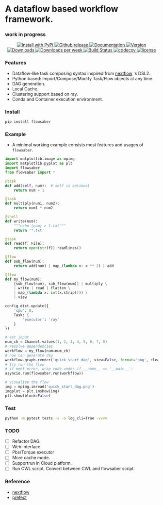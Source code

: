 # A dataflow based workflow framework.
### work in progress

<p align="center">

  

  
  <a href="https://pypi.python.org/pypi/flowsaber/">
    <img src="https://img.shields.io/pypi/v/flowsaber.svg" alt="Install with PyPi" />
  </a>
  
  
  <a href="https://github.com/zhqu1148980644/flowsaber/releases">
  	<img src="https://img.shields.io/github/v/release/zhqu1148980644/flowsaber?include_prereleases&label=github" alt="Github release">
  </a>
 
  <a href="https://zhqu1148980644.github.io/flowsaber/index.html">
  	<img src="https://readthedocs.org/projects/ansicolortags/badge/?version=latest" alt="Documentation">
  </a>
  
  <a href="https://pypi.python.org/pypi/flowsaber">
    <img src="https://img.shields.io/pypi/pyversions/flowsaber.svg" alt="Version">
  </a>
  
  <a href="https://pepy.tech/project/flowsaber">
    <img src="https://pepy.tech/badge/flowsaber" alt="Downloads">
  </a>

  <a href="https://pepy.tech/project/flowsaber">
    <img src="https://pepy.tech/badge/flowsaber/week" alt="Downloads per week">
  </a>
  
  <a href="https://github.com/zhqu1148980644/flowsaber/actions/workflows/python-package-conda.yml">
    <img src="https://github.com/zhqu1148980644/flowsaber/actions/workflows/python-package-conda.yml/badge.svg" alt="Build Status">
  </a>

  <a href="https://app.codecov.io/gh/zhqu1148980644/flowsaber">
    <img src="https://codecov.io/gh/zhqu1148980644/flowsaber/branch/main/graph/badge.svg" alt="codecov">
  </a>

  <a href="https://github.com/zhqu1148980644/flowsaber/blob/master/LICENSE">
    <img src="https://img.shields.io/github/license/zhqu1148980644/flowsaber" alt="license">
  </a>

</p>




### Features

- Dataflow-like task composing syntax inspired from [nextflow](https://github.com/nextflow-io/nextflow) 's DSL2.
- Python based: Import/Compose/Modify Task/Flow objects at any time.
- DAG generation.
- Local Cache.
- Clustering support based on ray.
- Conda and Container execution environment.


### Install

```bash
pip install flowsaber
```

### Example

- A minimal working example consists most features and usages of `flowsaber`.

```python
import matplotlib.image as mpimg
import matplotlib.pyplot as plt
import flowsaber
from flowsaber import *

@task
def add(self, num):  # self is optional
    return num + 1

@task
def multiply(num1, num2):
    return num1 * num2

@shell
def write(num):
    """echo {num} > 1.txt"""
    return '*.txt'

@task
def read(f: File):
    return open(str(f)).readlines()

@flow
def sub_flow(num):
    return add(num) | map_(lambda x: x ** 2) | add

@flow
def my_flow(num):
    [sub_flow(num), sub_flow(num)] | multiply \
    | write | read | flatten \
    | map_(lambda x: int(x.strip())) \
    | view

config_dict.update({
    'cpu': 8,
    Task: {
        'executor': 'ray'
    }
})

# set input
num_ch = Channel.values(1, 2, 3, 4, 5, 6, 7, 8)
# resolve dependencies
workflow = my_flow(num=num_ch)
# now can generate dag
workflow.graph.render('quick_start_dag', view=False, format='png', cleanup=True)
# try run the flow
# if meet error, wrap code under if __name__ == '__main__':
asyncio.run(flowsaber.run(workflow))

# visualize the flow
img = mpimg.imread('quick_start_dag.png')
imgplot = plt.imshow(img)
plt.show(block=False)
```

### Test

```bash
python -m pytest tests -s -o log_cli=True -vvvv
```


### TODO
- [ ] Refactor DAG.
- [ ] Web interface.
- [ ] Pbs/Torque executor
- [ ] More cache mode.
- [ ] Supportrun in Cloud platform.
- [ ] Run CWL script, Convert between CWL and flowsaber script.

### Reference
- [nextflow](https://github.com/nextflow-io/nextflow)
- [prefect](https://github.com/PrefectHQ/prefect)
